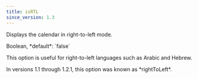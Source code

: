 ```yaml
---
title: isRTL
since_version: 1.3
---
```


Displays the calendar in right-to-left mode.

<div class='spec' markdown='1'>
Boolean, *default*: `false`
</div>

This option is useful for right-to-left languages such as Arabic and Hebrew.

<div class='version-info' markdown='1'>
In versions 1.1 through 1.2.1, this option was known as *rightToLeft*.
</div>
